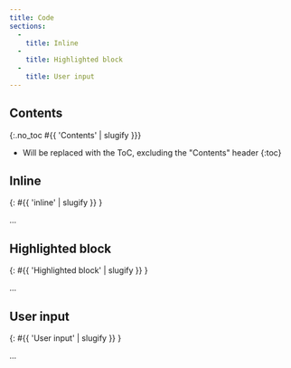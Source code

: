 ```yaml
---
title: Code
sections:
  -
    title: Inline
  -
    title: Highlighted block
  -
    title: User input
---
```


## Contents
{:.no_toc #{{ 'Contents' | slugify }}}

* Will be replaced with the ToC, excluding the "Contents" header
{:toc}

## Inline
{: #{{ 'inline' | slugify }} }

...

## Highlighted block
{: #{{ 'Highlighted block' | slugify }} }

...

## User input
{: #{{ 'User input' | slugify }} }

...
